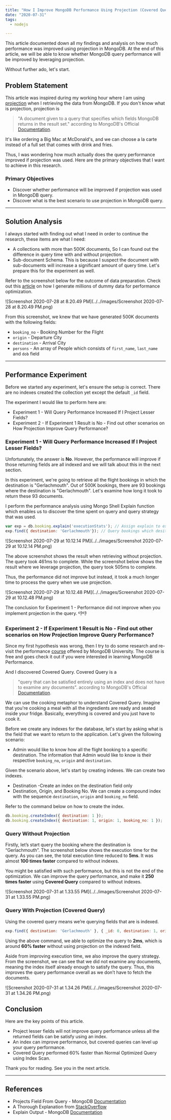 ```yaml
---
title: "How I Improve MongoDB Performance Using Projection (Covered Query)"
date: "2020-07-31"
tags:
  - nodejs

---
```


This article documented down all my findings and analysis on how much performance was improved using projection in MongoDB. At the end of this article, we will be able to know whether MongoDB query performance will be improved by leveraging projection.

Without further ado, let's start. 

## Problem Statement

This article was inspired during my working hour where I am using [projection](https://docs.mongodb.com/manual/reference/glossary/#term-projection) when I retrieving the data from MongoDB. If you don't know what is projection, projection is

> "A document given to a query that specifies which fields MongoDB returns in the result set." according to MongoDB's Official [Documentation](https://docs.mongodb.com/manual/reference/glossary/#term-projection).

It's like ordering a Big Mac at McDonald's, and we can choose a la carte instead of a full set that comes with drink and fries.

Thus, I was wondering how much actually does the query performance improved if projection was used. Here are the primary objectives that I want to achieve in this research.

### Primary Objectives

- Discover whether performance will be improved if projection was used in MongoDB query.
- Discover what is the best scenario to use projection in MongoDB query.

------

## Solution Analysis

I always started with finding out what I need in order to continue the research, these items are what I need:

- A collections with more than 500K documents, So I can found out the difference in query time with and without projection.
- Sub-document Schema. This is because I suspect the document with sub-documents will increase a significant amount of query time. Let's prepare this for the experiment as well.

Refer to the screenshot below for the outcome of data preparation. Check out this [article](https://medium.com/@tcguy/mongodb-performance-101-how-to-generate-millions-of-data-for-performance-optimization-cf45d3556693) on how I generate millions of dummy data for performance optimization.

![Screenshot 2020-07-28 at 8.20.49 PM](../../images/Screenshot 2020-07-28 at 8.20.49 PM.png)

From this screenshot, we knew that we have generated 500K documents with the following fields:

- `booking_no` - Booking Number for the Flight
- `origin` - Departure City
- `destination` - Arrival City
- `persons` - An array of People which consists of `first_name`, `last_name` and `dob` field

------

## Performance Experiment

Before we started any experiment, let's ensure the setup is correct. There are no indexes created the collection yet except the default `_id` field.

The experiment I would like to perform here are: 

- Experiment 1 - Will Query Performance Increased If I Project Lesser Fields?
- Experiment 2 - If Experiment 1 Result is No - Find out other scenarios on How Projection Improve Query Performance?

### Experiment 1 -  Will Query Performance Increased If I Project Lesser Fields?

Unfortunately, the answer is **No**. However, the performance will improve if those returning fields are all indexed and we will talk about this in the next section.

In this experiment, we're going to retrieve all the flight bookings in which the destination is "Gerlachmouth". Out of 500K bookings, there are 93 bookings where the destination is "Gerlachmouth". Let's examine how long it took to return these 93 documents.

I perform the performance analysis using Mongo Shell Explain function which enables us to discover the time spent on query and query strategy that was used.

```js
var exp = db.booking.explain('executionStats'); // Assign explain to exp to shorten the expression later
exp.find({ destination: 'Gerlachmouth'}); // Query bookings which desitnation is 'Gerlachmouth'
```

![Screenshot 2020-07-29 at 10.12.14 PM](../../images/Screenshot 2020-07-29 at 10.12.14 PM.png)

The above screenshot shows the result when retrieving without projection. The query took 461ms to complete. While the screenshot below shows the result where we leverage projection, the query took 505ms to complete.

Thus, the performance did not improve but instead, it took a much longer time to process the query when we use projection.

![Screenshot 2020-07-29 at 10.12.48 PM](../../images/Screenshot 2020-07-29 at 10.12.48 PM.png)

The conclusion for Experiment 1 -  Performance did not improve when you implement projection in the query. 👎👎

### Experiment 2 - If Experiment 1 Result is No - Find out other scenarios on How Projection Improve Query Performance?

Since my first hypothesis was wrong, then I try to do some research and re-visit the performance [course](https://university.mongodb.com/courses/M201/about) offered by MongoDB University. The course is free and goes check it out if you were interested in learning MongoDB Performance.

And I discovered Covered Query. Covered Query is a

> "query that can be satisfied entirely using an index and does not have to examine any documents". according to MongoDB's Official [Documentation](https://docs.mongodb.com/manual/core/query-optimization/#covered-query).

We can use the cooking metaphor to understand Covered Query. Imagine that you're cooking a meal with all the ingredients are ready and seated inside your fridge. Basically, everything is covered and you just have to cook it.

Before we create any indexes for the database, let's start by asking what is the field that we want to return to the application. Let's given the following scenario:

- Admin would like to know how all the flight booking to a specific destination. The information that Admin would like to know is their respective `booking_no`, `origin` and `destination`.

Given the scenario above, let's start by creating indexes. We can create two indexes.  

- Destination -Create an index on the destination field only
- Destination, Origin, and Booking No. We can create a compound index with the sequence `destination`, `origin` and `booking_no` field.

Refer to the command below on how to create the index.

```js
db.booking.createIndex({ destination: 1 }); 
db.booking.createIndex({ destination: 1, origin: 1, booking_no: 1 });
```

### Query Without Projection 

Firstly, let’s start query the booking where the destination is “Gerlachmouth”. The screenshot below shows the execution time for the query. As you can see, the total execution time reduced to **5ms**. It was almost **100 times faster** compared to without indexes.

You might be satisfied with such performance, but this is not the end of the optimization. We can improve the query performance, and make it **250 times faster** using **Covered Query** compared to without indexes.

![Screenshot 2020-07-31 at 1.33.55 PM](../../images/Screenshot 2020-07-31 at 1.33.55 PM.png)

### Query With Projection (Covered Query)

Using the covered query means we’re querying fields that are is indexed.

```js
exp.find({ destination: 'Gerlachmouth' }, { _id: 0, destination: 1, origin: 1, booking_no: 1  });
```

Using the above command, we able to optimize the query to **2ms**, which is around **60% faster** without using projection on the indexed field.

Aside from improving execution time, we also improve the query strategy. From the screenshot, we can see that we did not examine any documents, meaning the index itself already enough to satisfy the query. Thus, this improves the query performance overall as we don’t have to fetch the documents.

![Screenshot 2020-07-31 at 1.34.26 PM](../../images/Screenshot 2020-07-31 at 1.34.26 PM.png)

## Conclusion

Here are the key points of this article.

- Project lesser fields will not improve query performance unless all the returned fields can be satisfy using an index.
- An index can improve performance, but covered queries can level up your query performance.
- Covered Query performed 60% faster than Normal Optimized Query using Index Scan.

Thank you for reading. See you in the next article.

------

## References

- Projects Field From Query - MongoDB [Documentation](https://docs.mongodb.com/manual/tutorial/project-fields-from-query-results/)
- A Thorough Explanation from [StackOverflow](https://dba.stackexchange.com/questions/198444/how-mongodb-projection-affects-performance)
- Explain Output - MongoDB [Documentation](https://docs.mongodb.com/manual/reference/explain-results/#executionstats)

